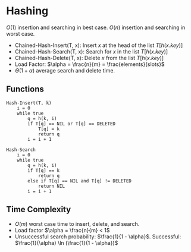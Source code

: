 # Hashing

$O(1)$ insertion and searching in best case.
$O(n)$ insertion and searching in worst case.

- Chained-Hash-Insert(T, x): Insert $x$ at the head of the list $T[h(x.key)]$
- Chained-Hash-Search(T, x): Search for $x$ in the list $T[h(x.key)]$
- Chained-Hash-Delete(T, x): Delete $x$ from the list $T[h(x.key)]$
- Load Factor: $\alpha = \frac{n}{m} = \frac{elements}{slots}$
- $\Theta(1 + \alpha)$ average search and delete time.

## Functions

```text
Hash-Insert(T, k)
    i = 0
    while true
        q = h(k, i)
        if T[q] == NIL or T[q] == DELETED
            T[q] = k
            return q
        i = i + 1
```

```text
Hash-Search
    i = 0
    while true
        q = h(k, i)
        if T[q] == k
            return q
        else if T[q] == NIL and T[q] != DELETED
            return NIL
        i = i + 1
```

## Time Complexity

- $O(m)$ worst case time to insert, delete, and search.
- Load factor $\alpha = \frac{n}{m} < 1$
- Unsuccessful search probability: $\frac{1}{1 - \alpha}$. Successful: $\frac{1}{\alpha} \ln (\frac{1}{1 - \alpha})$
